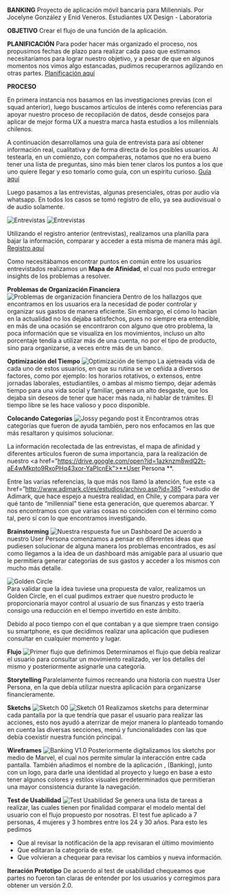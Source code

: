 
<b>BANKING</b>
Proyecto de aplicación móvil bancaria para Millennials.
Por Jocelyne González y Enid Veneros.
Estudiantes UX Design - Laboratoria


<b>OBJETIVO</b>
  Crear el flujo de una función de la aplicación. 


<b>PLANIFICACIÓN</b>
   Para poder hacer más organizado el proceso, nos propusimos fechas de plazo para realizar cada paso que estimamos necesitaríamos para lograr nuestro objetivo, y a pesar de que en algunos momentos nos vimos algo estancadas, pudimos recuperarnos agilizando en otras partes. <a href="https://drive.google.com/open?id=1RllFfdrEBGcUzHXb_hpTXZVFxoaC52LxDTUA-dbvkak">Planificación aquí</a>


<b>PROCESO</b>

En primera instancia nos basamos en las investigaciones previas (con el squad anterior), luego buscamos artículos de interés como referencias para apoyar nuestro proceso de recopilación de datos, desde consejos para aplicar de mejor forma UX a nuestra marca hasta estudios a los millennials chilenos. 

A continuación desarrollamos una guía de entrevista para así obtener información real, cualitativa y de forma directa de los posibles usuarios. Al testearla, en un comienzo, con compañeras, notamos que no era bueno tener una lista de preguntas, sino más bien tener claros los puntos a los que uno quiere llegar y eso tomarlo como guía, con un espíritu curioso.
<a href="https://drive.google.com/drive/folders/1V59xJNIjqSIiVomFk0rnL1w2Ee4O8PWq">Guía aquí </a>

Luego pasamos a las entrevistas, algunas presenciales, otras por audio vía whatsapp. En todos los casos se tomó registro de ello, ya sea audiovisual o de audio solamente.

![Entrevistas](https://github.com/naoangel/banking/blob/master/entrevista%20Nati.jpg)
![Entrevistas](https://github.com/naoangel/banking/blob/master/entrevista%20Tamara.jpg) 

Utilizando el registro anterior (entrevistas), realizamos una planilla para bajar la información, comparar y acceder a esta misma de manera más ágil.
<a href="https://drive.google.com/open?id=1x79dkDgCNXF1xKuzxiaP3IFDdh4dg_d1fGU8tcpj8zs"> Registro aquí </a>

Como necesitábamos encontrar puntos en común entre los usuarios entrevistados realizamos un **Mapa de Afinidad**, el cual nos pudo entregar insights de los problemas a resolver.

**Problemas de Organización Financiera**
![Problemas de organización financiera](https://github.com/naoangel/banking/blob/master/Nueva%20carpeta%20(3)/20180227_180716.jpg?raw=true)
Dentro de los hallazgos que encontramos en los usuarios era la necesidad de poder controlar y organizar sus gastos de manera eficiente. Sin embargo, el cómo lo hacían en la actualidad no los dejaba satisfechos, pues no siempre era entendible, en más de una ocasión se encontraron con alguno que otro problema, la poca información que se visualiza en los movimientos,  incluso un alto porcentaje tendía a  utilizar más de una  cuenta, no por el tipo de producto, sino para organizarse, a veces entre más de un banco.

**Optimización del Tiempo**
![Optimización de tiempo](https://github.com/naoangel/banking/blob/master/Nueva%20carpeta%20(3)/20180227_180736.jpg)
La ajetreada vida de cada uno de estos usuarios, en que su rutina se ve ceñida a diversos factores, como por ejemplo: los horarios rotativos, o extensos, entre jornadas laborales, estudiantiles, o ambas al mismo tiempo, dejar además tiempo para una vida social y familiar, genera un alto desgaste, que los dejaba sin deseos de tener que hacer más nada, ni hablar de trámites. El tiempo libre se les hace valioso y  poco disponible.

**Colocando Categorías**
![Jossy pegando post it](https://imgur.com/a/6YhPf) 
Encontramos otras categorías que fueron de ayuda también, pero nos enfocamos en las que más resaltaron y quisimos solucionar.




La información recolectada de las entrevistas, el mapa de afinidad y  diferentes artículos fueron de suma importancia, para la realización de nuestro <a href=”https://drive.google.com/open?id=1azknzm8wdQ2t-aE4wMkpto9RxoPHq43xor-YaPIcnEk”>**User Persona **</a>.

Entre las varias referencias, la que más nos llamó la atención, fue este <a href=”http://www.adimark.cl/es/estudios/archivo.asp?id=385
“>estudio de Adimark</a>, que hace espejo a nuestra realidad, en Chile, y compara para ver qué tanto de “millennial” tiene esta generación, que queremos abarcar. Y nos encontramos con que varias cosas no coinciden con el término como tal, pero sí con lo que encontramos investigando. 




     
**Brainstorming**
![Nuestra respuesta fue un Dashboard](https://imgur.com/a/51xKJ)
De acuerdo a nuestro User Persona comenzamos a pensar en diferentes ideas que pudiesen solucionar de alguna manera los problemas encontrados, es así como llegamos a la idea de un dashboard más amigable para al usuario que le permitiera generar categorías de sus gastos y acceder a los mismos con mucho más detalle. 

![Golden Circle](https://drive.google.com/open?id=167uLga10ITt-VWC1wzbjqpngoXdg2AN4)  
Para validar que la idea tuviese una propuesta de valor, realizamos un Golden Circle, en el cual pudimos extraer que nuestro producto le proporcionaría mayor control al usuario de sus finanzas y esto traería consigo una reducción en el tiempo invertido en este ámbito.

Debido al poco tiempo con el que contaban y a que siempre traen consigo su smartphone, es que decidimos realizar una aplicación que pudiesen consultar en cualquier momento y lugar.

**Flujo**
![Primer flujo que definimos](https://i.imgur.com/eLvcQMI.jpg?1)
Determinamos el flujo que debía realizar el usuario para consultar un movimiento realizado, ver los detalles del mismo y posteriormente asignarle una categoría. 

**Storytelling**
Paralelamente fuimos recreando una historia con nuestra User Persona, en la que debía utilizar nuestra aplicación para organizarse financieramente.

**Sketchs**
![Sketch 00](https://i.imgur.com/kLTVepd.jpg)
![Sketch 01](https://i.imgur.com/2U76vsN.jpg)
Realizamos sketchs para determinar cada pantalla por la que tendría que pasar el usuario para realizar las acciones, esto nos ayudó a aterrizar de mejor manera lo planteado tomando en cuenta las diversas secciones, menú y funcionalidades con las que debía coexistir nuestra función principal.

**Wireframes** 
![Banking V1.0](https://i.imgur.com/Yr98yuq.png)
Posteriormente digitalizamos los sketchs por medio de Marvel, el cual nos permite simular la interacción entre cada pantalla. También añadimos el nombre de la aplicación , (Banking), junto con un logo, para darle una identidad al proyecto y luego en base a esto tener algunos colores y estilos visuales predeterminados que permitieran una mayor consistencia durante la navegación.
 
**Test de Usabilidad**
![Test Usabilidad](https://i.imgur.com/NP0BOwo.gifv)
Se genera una lista de tareas a realizar, las cuales tienen por finalidad comparar el modelo mental del usuario con el flujo propuesto por nosotras. El test fue aplicado a 7 personas, 4 mujeres y 3 hombres entre los 24 y 30 años.
Para esto les pedimos 
* Que al revisar la notificación de la app revisaran el último movimiento
* Que editaran la categoría de este.
* Que volvieran a chequear para revisar los cambios y nueva información.




**Iteración Prototipo**
De acuerdo al test de usabilidad chequeamos que partes no fueron tan claras de entender por los usuarios y corregimos para obtener un versión 2.0.
